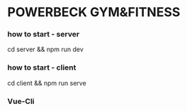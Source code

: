 # POWERBECK GYM&FITNESS

### how to start - server

cd server && npm run dev

### how to start - client 

cd client && npm run serve 

### Vue-Cli
